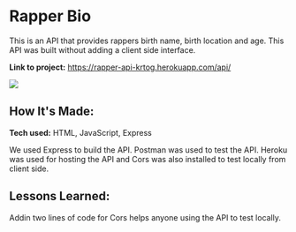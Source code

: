 # Rapper Bio
This is an API that provides rappers birth name, birth location and age. This API was built without adding a client side interface. 

**Link to project:** https://rapper-api-krtog.herokuapp.com/api/

<img src="https://imgur.com/fB4gNqy.png" />

## How It's Made:

**Tech used:** HTML, JavaScript, Express

We used Express to build the API. Postman was used to test the API. Heroku was used for hosting the API and Cors was also installed to test locally from client side.  


## Lessons Learned:

Addin two lines of code for Cors helps anyone using the API to test locally. 







